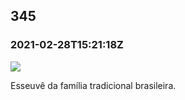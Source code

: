   

345
---

### 2021-02-28T15:21:18Z

![](https://bebiodicionario-com.s3.amazonaws.com/media/posts/202102/154961491_116818517078400_136204742469614928_n_17980953991347364.jpg)

Esseuvê da família tradicional brasileira.

